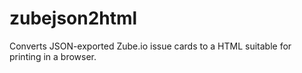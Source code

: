 # zubejson2html
Converts JSON-exported Zube.io issue cards to a HTML suitable for printing in a browser.

